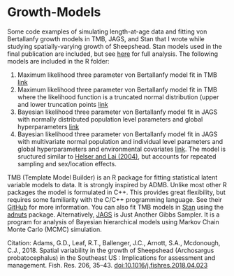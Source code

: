 # Growth-Models
Some code examples of simulating length-at-age data and fitting von Bertallanfy growth models in TMB, JAGS, and Stan that I wrote while studying spatially-varying growth of Sheepshead. Stan models used in the final publication are included, but see [here](https://github.com/grantdadams/Spatial-Growth-Models) for full analysis. The following models are included in the R folder:

1. Maximum likelihood three parameter von Bertallanfy model fit in TMB [link](https://github.com/grantdadams/Growth-Models/blob/master/R/von_Bertalanffy_growth_TMB.R)
2. Maximum likelihood three parameter von Bertallanfy model fit in TMB where the likelihood function is a truncated normal distribution (upper and lower truncation points [link](https://github.com/grantdadams/Growth-Models/blob/master/R/Truncated_von_Bertalanffy_growth_TMB.R)
3. Bayesian likelihood three parameter von Bertallanfy model fit in JAGS with normally distributed population level parameters and global hyperparameters [link](https://github.com/grantdadams/Growth-Models/blob/master/R/Hierarchical_growth_model_JAGS.R)
4. Bayesian likelihood three parameter von Bertallanfy model fit in JAGS with multivariate normal population and individual level parameters and global hyperparameters and environmental covariates [link](https://github.com/grantdadams/Growth-Models/blob/master/R/Hierarchical_growth_model_JAGS.R). The model is sructured similar to [Helser and Lai (2004)](https://www.sciencedirect.com/science/article/pii/S0304380004001577), but accounts for repeated sampling and sex/location effects.

TMB (Template Model Builder) is an R package for fitting statistical latent variable models to data. It is strongly inspired by ADMB. Unlike most other R packages the model is formulated in C++. This provides great flexibility, but requires some familiarity with the C/C++ programming language. See their [GitHub](https://github.com/kaskr/adcomp/wiki) for more information. You can also fit TMB models in [Stan](https://mc-stan.org/) using the [adnuts](https://github.com/Cole-Monnahan-NOAA/adnuts) package. Alternatively, [JAGS](https://mcmc-jags.sourceforge.io/) is Just Another Gibbs Sampler.  It is a program for analysis of Bayesian hierarchical models using Markov Chain Monte Carlo (MCMC) simulation.

Citation:
Adams, G.D., Leaf, R.T., Ballenger, J.C., Arnott, S.A., Mcdonough, C.J., 2018. Spatial variability in the growth of Sheepshead (Archosargus probatocephalus) in the Southeast US : Implications for assessment and management. Fish. Res. 206, 35–43. [doi:10.1016/j.fishres.2018.04.023](https://www.sciencedirect.com/science/article/abs/pii/S0165783618301279)
